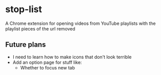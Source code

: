 # stop-list
A Chrome extension for opening videos from YouTube playlists with the playlist pieces of the url removed

## Future plans
- I need to learn how to make icons that don't look terrible
- Add an option page for stuff like:
  - Whether to focus new tab

